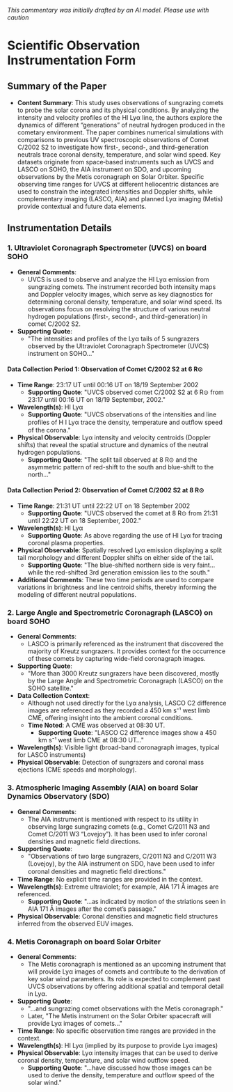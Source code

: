 _This commentary was initially drafted by an AI model. Please use with caution_

# Scientific Observation Instrumentation Form

## Summary of the Paper
- **Content Summary**: This study uses observations of sungrazing comets to probe the solar corona and its physical conditions. By analyzing the intensity and velocity profiles of the HI Lyα line, the authors explore the dynamics of different “generations” of neutral hydrogen produced in the cometary environment. The paper combines numerical simulations with comparisons to previous UV spectroscopic observations of Comet C/2002 S2 to investigate how first-, second-, and third-generation neutrals trace coronal density, temperature, and solar wind speed. Key datasets originate from space‐based instruments such as UVCS and LASCO on SOHO, the AIA instrument on SDO, and upcoming observations by the Metis coronagraph on Solar Orbiter. Specific observing time ranges for UVCS at different heliocentric distances are used to constrain the integrated intensities and Doppler shifts, while complementary imaging (LASCO, AIA) and planned Lyα imaging (Metis) provide contextual and future data elements.

## Instrumentation Details

### 1. Ultraviolet Coronagraph Spectrometer (UVCS) on board SOHO
- **General Comments**:
   - UVCS is used to observe and analyze the HI Lyα emission from sungrazing comets. The instrument recorded both intensity maps and Doppler velocity images, which serve as key diagnostics for determining coronal density, temperature, and solar wind speed. Its observations focus on resolving the structure of various neutral hydrogen populations (first-, second-, and third-generation) in comet C/2002 S2.
- **Supporting Quote**:
   - "The intensities and profiles of the Lyα tails of 5 sungrazers observed by the Ultraviolet Coronagraph Spectrometer (UVCS) instrument on SOHO…"
  
#### Data Collection Period 1: Observation of Comet C/2002 S2 at 6 R⊙
- **Time Range**: 23:17 UT until 00:16 UT on 18/19 September 2002  
   - **Supporting Quote**: "UVCS observed comet C/2002 S2 at 6 R⊙ from 23:17 until 00:16 UT on 18/19 September, 2002."
- **Wavelength(s)**: HI Lyα  
   - **Supporting Quote**: "UVCS observations of the intensities and line profiles of H I Lyα trace the density, temperature and outﬂow speed of the corona."
- **Physical Observable**: Lyα intensity and velocity centroids (Doppler shifts) that reveal the spatial structure and dynamics of the neutral hydrogen populations.
   - **Supporting Quote**: "The split tail observed at 8 R⊙ and the asymmetric pattern of red-shift to the south and blue-shift to the north…"

#### Data Collection Period 2: Observation of Comet C/2002 S2 at 8 R⊙
- **Time Range**: 21:31 UT until 22:22 UT on 18 September 2002  
   - **Supporting Quote**: "UVCS observed the comet at 8 R⊙ from 21:31 until 22:22 UT on 18 September, 2002."
- **Wavelength(s)**: HI Lyα  
   - **Supporting Quote**: As above regarding the use of HI Lyα for tracing coronal plasma properties.
- **Physical Observable**: Spatially resolved Lyα emission displaying a split tail morphology and different Doppler shifts on either side of the tail.
   - **Supporting Quote**: "The blue-shifted northern side is very faint… while the red-shifted 3rd generation emission lies to the south."
- **Additional Comments**: These two time periods are used to compare variations in brightness and line centroid shifts, thereby informing the modeling of different neutral populations.

### 2. Large Angle and Spectrometric Coronagraph (LASCO) on board SOHO
- **General Comments**:
   - LASCO is primarily referenced as the instrument that discovered the majority of Kreutz sungrazers. It provides context for the occurrence of these comets by capturing wide-field coronagraph images.
- **Supporting Quote**:
   - "More than 3000 Kreutz sungrazers have been discovered, mostly by the Large Angle and Spectrometric Coronagraph (LASCO) on the SOHO satellite."
- **Data Collection Context**:
   - Although not used directly for the Lyα analysis, LASCO C2 difference images are referenced as they recorded a 450 km s⁻¹ west limb CME, offering insight into the ambient coronal conditions.
   - **Time Noted**: A CME was observed at 08:30 UT.
       - **Supporting Quote**: "LASCO C2 difference images show a 450 km s⁻¹ west limb CME at 08:30 UT…"
- **Wavelength(s)**: Visible light (broad-band coronagraph images, typical for LASCO instruments)
- **Physical Observable**: Detection of sungrazers and coronal mass ejections (CME speeds and morphology).
  
### 3. Atmospheric Imaging Assembly (AIA) on board Solar Dynamics Observatory (SDO)
- **General Comments**:
   - The AIA instrument is mentioned with respect to its utility in observing large sungrazing comets (e.g., Comet C/2011 N3 and Comet C/2011 W3 “Lovejoy”). It has been used to infer coronal densities and magnetic field directions.
- **Supporting Quote**:
   - "Observations of two large sungrazers, C/2011 N3 and C/2011 W3 (Lovejoy), by the AIA instrument on SDO, have been used to infer coronal densities and magnetic ﬁeld directions."
- **Time Range**: No explicit time ranges are provided in the context.
- **Wavelength(s)**: Extreme ultraviolet; for example, AIA 171 Å images are referenced.
   - **Supporting Quote**: "...as indicated by motion of the striations seen in AIA 171 Å images after the comet’s passage."
- **Physical Observable**: Coronal densities and magnetic field structures inferred from the observed EUV images.

### 4. Metis Coronagraph on board Solar Orbiter
- **General Comments**:
   - The Metis coronagraph is mentioned as an upcoming instrument that will provide Lyα images of comets and contribute to the derivation of key solar wind parameters. Its role is expected to complement past UVCS observations by offering additional spatial and temporal detail in Lyα.
- **Supporting Quote**:
   - "…and sungrazing comet observations with the Metis coronagraph."
   - Later, "The Metis instrument on the Solar Orbiter spacecraft will provide Lyα images of comets…"
- **Time Range**: No specific observation time ranges are provided in the context.
- **Wavelength(s)**: HI Lyα (implied by its purpose to provide Lyα images)
- **Physical Observable**: Lyα intensity images that can be used to derive coronal density, temperature, and solar wind outflow speed.
   - **Supporting Quote**: "…have discussed how those images can be used to derive the density, temperature and outflow speed of the solar wind."

